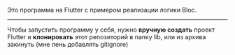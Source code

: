 Это программа на Flutter с примером реализации логики Bloc.

---
Чтобы запустить программу у себя, нужно **вручную создать** проект Flutter и **клонировать** этот репозиторий в папку lib, или из архива закинуть (мне лень добавлять gitignore)
